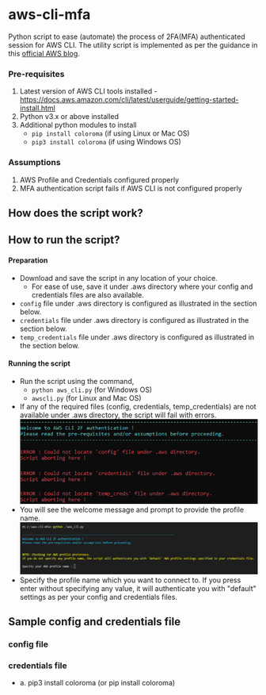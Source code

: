 # aws-cli-mfa
Python script to ease (automate) the process of 2FA(MFA) authenticated session for AWS CLI. The utility script is implemented as per the guidance in this [official AWS blog](https://aws.amazon.com/premiumsupport/knowledge-center/authenticate-mfa-cli).


### Pre-requisites
  1. Latest version of AWS CLI tools installed - https://docs.aws.amazon.com/cli/latest/userguide/getting-started-install.html
  2. Python v3.x or above installed
  3. Additional python modules to install
     - `pip install coloroma` (if using Linux or Mac OS)
     - `pip3 install coloroma` (if using Windows OS)


### Assumptions
  1. AWS Profile and Credentials configured properly
  2. MFA authentication script fails if AWS CLI is not configured properly


## How does the script work?



## How to run the script?

#### Preparation
  - Download and save the script in any location of your choice.
    - For ease of use, save it under .aws directory where your config and credentials files are also available.
  - ```config``` file under .aws directory is configured as illustrated in the section below.
  - ```credentials``` file under .aws directory is configured as illustrated in the section below.
  - ```temp_credentials``` file under .aws directory is configured as illustrated in the section below.

#### Running the script
  - Run the script using the command,
    - ```python aws_cli.py``` (for Windows OS)
    - ```awscli.py``` (for Linux and Mac OS)
  - If any of the required files (config, credentials, temp_credentials) are not available under .aws directory, the script will fail with errors.
    ![Config and Credentials files missing](https://github.com/huvcodes/images-ss/blob/main/aws-cli-mfa/file_missing_errors.png)
  - You will see the welcome message and prompt to provide the profile name.
    ![Welcome message](https://github.com/huvcodes/images-ss/blob/main/aws-cli-mfa/welcome_screen.png)
  - Specify the profile name which you want to connect to. If you press enter without specifying any value, it will authenticate you with "default" settings as per your config and credentials files.


## Sample config and credentials file
### config file
### credentials file
 - a. pip3 install coloroma (or pip install coloroma)